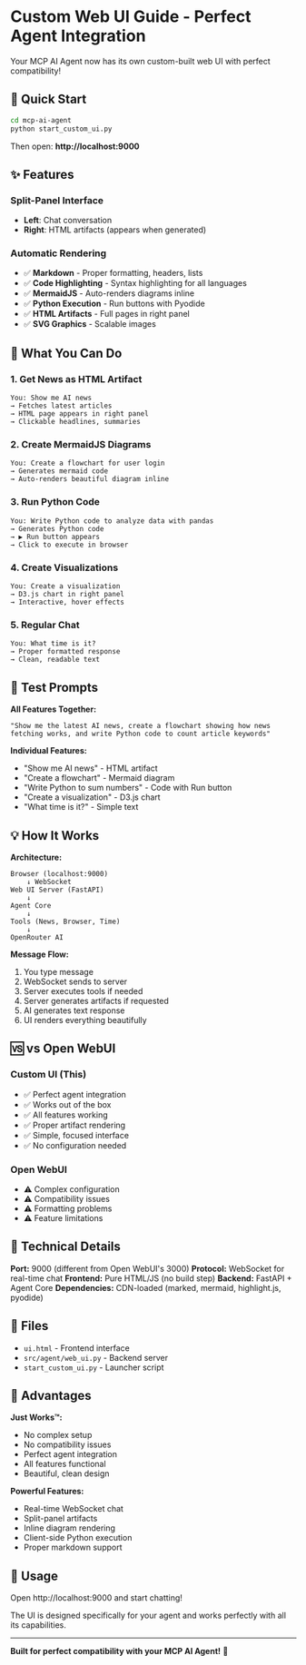 # Custom Web UI Guide - Perfect Agent Integration

Your MCP AI Agent now has its own custom-built web UI with perfect compatibility!

## 🚀 Quick Start

```bash
cd mcp-ai-agent
python start_custom_ui.py
```

Then open: **http://localhost:9000**

## ✨ Features

### Split-Panel Interface
- **Left**: Chat conversation
- **Right**: HTML artifacts (appears when generated)

### Automatic Rendering
- ✅ **Markdown** - Proper formatting, headers, lists
- ✅ **Code Highlighting** - Syntax highlighting for all languages
- ✅ **MermaidJS** - Auto-renders diagrams inline
- ✅ **Python Execution** - Run buttons with Pyodide
- ✅ **HTML Artifacts** - Full pages in right panel
- ✅ **SVG Graphics** - Scalable images

## 🎨 What You Can Do

### 1. Get News as HTML Artifact
```
You: Show me AI news
→ Fetches latest articles
→ HTML page appears in right panel
→ Clickable headlines, summaries
```

### 2. Create MermaidJS Diagrams
```
You: Create a flowchart for user login
→ Generates mermaid code
→ Auto-renders beautiful diagram inline
```

### 3. Run Python Code
```
You: Write Python code to analyze data with pandas
→ Generates Python code
→ ▶ Run button appears
→ Click to execute in browser
```

### 4. Create Visualizations
```
You: Create a visualization
→ D3.js chart in right panel
→ Interactive, hover effects
```

### 5. Regular Chat
```
You: What time is it?
→ Proper formatted response
→ Clean, readable text
```

## 🎯 Test Prompts

**All Features Together:**
```
"Show me the latest AI news, create a flowchart showing how news fetching works, and write Python code to count article keywords"
```

**Individual Features:**
- "Show me AI news" - HTML artifact
- "Create a flowchart" - Mermaid diagram
- "Write Python to sum numbers" - Code with Run button
- "Create a visualization" - D3.js chart
- "What time is it?" - Simple text

## 💡 How It Works

**Architecture:**
```
Browser (localhost:9000)
    ↓ WebSocket
Web UI Server (FastAPI)
    ↓
Agent Core
    ↓
Tools (News, Browser, Time)
    ↓
OpenRouter AI
```

**Message Flow:**
1. You type message
2. WebSocket sends to server
3. Server executes tools if needed
4. Server generates artifacts if requested
5. AI generates text response
6. UI renders everything beautifully

## 🆚 vs Open WebUI

### Custom UI (This)
- ✅ Perfect agent integration
- ✅ Works out of the box
- ✅ All features working
- ✅ Proper artifact rendering
- ✅ Simple, focused interface
- ✅ No configuration needed

### Open WebUI
- ⚠️ Complex configuration
- ⚠️ Compatibility issues
- ⚠️ Formatting problems
- ⚠️ Feature limitations

## 🔧 Technical Details

**Port:** 9000 (different from Open WebUI's 3000)
**Protocol:** WebSocket for real-time chat
**Frontend:** Pure HTML/JS (no build step)
**Backend:** FastAPI + Agent Core
**Dependencies:** CDN-loaded (marked, mermaid, highlight.js, pyodide)

## 📝 Files

- `ui.html` - Frontend interface
- `src/agent/web_ui.py` - Backend server
- `start_custom_ui.py` - Launcher script

## 🎉 Advantages

**Just Works™:**
- No complex setup
- No compatibility issues
- Perfect agent integration
- All features functional
- Beautiful, clean design

**Powerful Features:**
- Real-time WebSocket chat
- Split-panel artifacts
- Inline diagram rendering
- Client-side Python execution
- Proper markdown support

## 🚀 Usage

Open http://localhost:9000 and start chatting!

The UI is designed specifically for your agent and works perfectly with all its capabilities.

---

**Built for perfect compatibility with your MCP AI Agent!** 🎨
